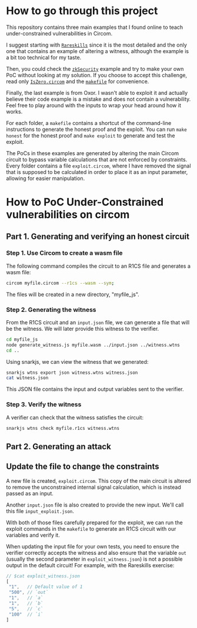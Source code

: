# How to go through this project

This repository contains three main examples that I found online to teach under-constrained vulnerabilities in Circom.

I suggest starting with [`Rareskills`](./Rareskills/) since it is the most detailed and the only one that contains an example of altering a witness, although the example is a bit too technical for my taste.

Then, you could check the [`zkSecurity`](./zkSecurity/) example and try to make your own PoC without looking at my solution. If you choose to accept this challenge, read only [`IsZero.circom`](./zkSecurity/IsZero.circom) and the [`makefile`](./zkSecurity/makefile) for convenience.

Finally, the last example is from Oxor. I wasn't able to exploit it and actually believe their code example is a mistake and does not contain a vulnerability. Feel free to play around with the inputs to wrap your head around how it works.

For each folder, a `makefile` contains a shortcut of the command-line instructions to generate the honest proof and the exploit. You can run `make honest` for the honest proof and `make exploit` to generate and test the exploit.

The PoCs in these examples are generated by altering the main Circom circuit to bypass variable calculations that are not enforced by constraints. Every folder contains a file `exploit.circom`, where I have removed the signal that is supposed to be calculated in order to place it as an input parameter, allowing for easier manipulation.

# How to PoC Under-Constrained vulnerabilities on circom

## Part 1. Generating and verifying an honest circuit

### Step 1. Use Circom to create a wasm file

The following command compiles the circuit to an R1CS file and generates a wasm file:

```bash
circom myfile.circom --r1cs --wasm --sym;
```

The files will be created in a new directory, "myfile_js".

### Step 2. Generating the witness

From the R1CS circuit and an `input.json` file, we can generate a file that will be the witness. We will later provide this witness to the verifier.

```bash
cd myfile_js
node generate_witness.js myfile.wasm ../input.json ../witness.wtns
cd ..
```

Using snarkjs, we can view the witness that we generated:

```bash
snarkjs wtns export json witness.wtns witness.json
cat witness.json
```

This JSON file contains the input and output variables sent to the verifier.

### Step 3. Verify the witness

A verifier can check that the witness satisfies the circuit:

```bash
snarkjs wtns check myfile.r1cs witness.wtns
```

## Part 2. Generating an attack

## Update the file to change the constraints

A new file is created, `exploit.circom`. This copy of the main circuit is altered to remove the unconstrained internal signal calculation, which is instead passed as an input. 

Another `input.json` file is also created to provide the new input. We'll call this file `input_exploit.json`.

With both of those files carefully prepared for the exploit, we can run the exploit commands in the `makefile` to generate an R1CS circuit with our variables and verify it. 

When updating the input file for your own tests, you need to ensure the verifier correctly accepts the witness and also ensure that the variable `out` (usually the second parameter in `exploit_witness.json`) is not a possible output in the default circuit! For example, with the Rareskills exercise:

```js
// $cat exploit_witness.json
[
 "1",   // Default value of 1
 "500", // `out`
 "1",   // `a`
 "1",   // `b`
 "5",   // `c`
 "100"  // `i`
]
```
